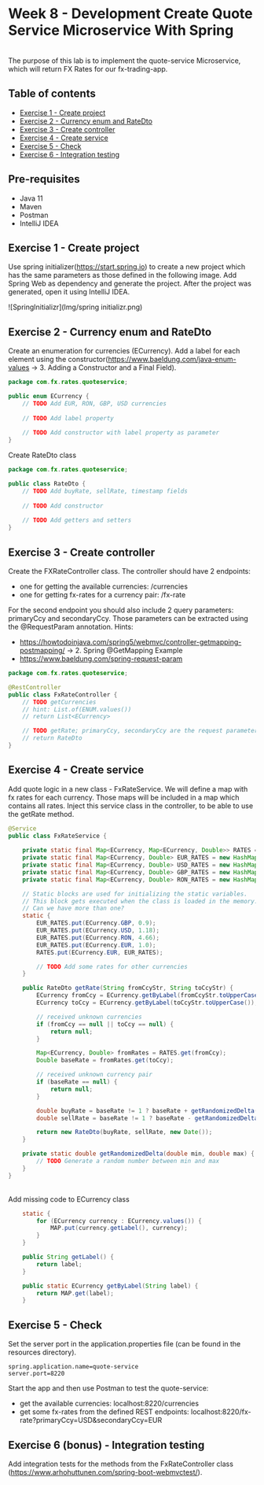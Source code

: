 # Week 8 - Development Create Quote Service Microservice With Spring

<br> The purpose of this lab is to implement the quote-service Microservice, which will return FX Rates for our fx-trading-app.

## Table of contents

- [Exercise 1 - Create project](#exercise-1---create-project)
- [Exercise 2 - Currency enum and RateDto](#exercise-2---create-currency-enum-and-ratedto)
- [Exercise 3 - Create controller](#exercise-3---create-controller)
- [Exercise 4 - Create service](#exercise-4---create-service)
- [Exercise 5 - Check](#exercise-5--check)
- [Exercise 6 - Integration testing](#exercise-6---integration-testing)

## Pre-requisites
- Java 11
- Maven
- Postman
- IntelliJ IDEA

## Exercise 1 - Create project

Use spring initializer(https://start.spring.io) to create a new project which has the same parameters as those defined in the following image. Add Spring Web as dependency and generate the project. After the project was generated, open it using IntelliJ IDEA.  

![SpringInitializr](Img/spring initializr.png)

## Exercise 2 - Currency enum and RateDto

Create an enumeration for currencies (ECurrency). Add a label for each element using the constructor(https://www.baeldung.com/java-enum-values &rarr; 3. Adding a Constructor and a Final Field).

```JAVA
package com.fx.rates.quoteservice;

public enum ECurrency {
    // TODO Add EUR, RON, GBP, USD currencies
    
    // TODO Add label property
    
    // TODO Add constructor with label property as parameter
}
```


Create RateDto class

```JAVA
package com.fx.rates.quoteservice;

public class RateDto {
    // TODO Add buyRate, sellRate, timestamp fields
    
    // TODO Add constructor
    
    // TODO Add getters and setters
}
```


## Exercise 3 - Create controller

Create the FXRateController class. The controller should have 2 endpoints: 
- one for getting the available currencies: /currencies 
- one for getting fx-rates for a currency pair: /fx-rate

For the second endpoint you should also include 2 query parameters: primaryCcy and secondaryCcy. Those parameters can be extracted using the @RequestParam annotation.
Hints: 
- https://howtodoinjava.com/spring5/webmvc/controller-getmapping-postmapping/ &rarr; 2. Spring @GetMapping Example
- https://www.baeldung.com/spring-request-param


```JAVA
package com.fx.rates.quoteservice;

@RestController
public class FxRateController {
    // TODO getCurrencies
    // hint: List.of(ENUM.values())
    // return List<ECurrency>

    // TODO getRate; primaryCcy, secondaryCcy are the request parameters
    // return RateDto
}
```

## Exercise 4 - Create service

Add quote logic in a new class - FxRateService. We will define a map with fx rates for each currency. Those maps will be included in a map which contains all rates. Inject this service class in the controller, to be able to use the getRate method.

```JAVA
@Service
public class FxRateService {
    
    private static final Map<ECurrency, Map<ECurrency, Double>> RATES = new HashMap<>();
    private static final Map<ECurrency, Double> EUR_RATES = new HashMap<>();
    private static final Map<ECurrency, Double> USD_RATES = new HashMap<>();
    private static final Map<ECurrency, Double> GBP_RATES = new HashMap<>();
    private static final Map<ECurrency, Double> RON_RATES = new HashMap<>();

    // Static blocks are used for initializing the static variables.
    // This block gets executed when the class is loaded in the memory.
    // Can we have more than one?
    static {
        EUR_RATES.put(ECurrency.GBP, 0.9);
        EUR_RATES.put(ECurrency.USD, 1.18);
        EUR_RATES.put(ECurrency.RON, 4.66);
        EUR_RATES.put(ECurrency.EUR, 1.0);
        RATES.put(ECurrency.EUR, EUR_RATES);

        // TODO Add some rates for other currencies
    }

    public RateDto getRate(String fromCcyStr, String toCcyStr) {
        ECurrency fromCcy = ECurrency.getByLabel(fromCcyStr.toUpperCase());
        ECurrency toCcy = ECurrency.getByLabel(toCcyStr.toUpperCase());

        // received unknown currencies
        if (fromCcy == null || toCcy == null) {
            return null;
        }

        Map<ECurrency, Double> fromRates = RATES.get(fromCcy);
        Double baseRate = fromRates.get(toCcy);

        // received unknown currency pair
        if (baseRate == null) {
            return null;
        }

        double buyRate = baseRate != 1 ? baseRate + getRandomizedDelta(0, baseRate) : 1;
        double sellRate = baseRate != 1 ? baseRate - getRandomizedDelta(0.1, baseRate) : 1;

        return new RateDto(buyRate, sellRate, new Date());
    }

    private static double getRandomizedDelta(double min, double max) {
        // TODO Generate a random number between min and max 
    }
}

```

<br>Add missing code to ECurrency class 
```JAVA
    static {
        for (ECurrency currency : ECurrency.values()) {
            MAP.put(currency.getLabel(), currency);
        }
    }

    public String getLabel() {
        return label;
    }

    public static ECurrency getByLabel(String label) {
        return MAP.get(label);
    }
```

## Exercise 5 - Check

Set the server port in the application.properties file (can be found in the resources directory).
```
spring.application.name=quote-service
server.port=8220
```

Start the app and then use Postman to test the quote-service:
- get the available currencies: localhost:8220/currencies 
- get some fx-rates from the defined REST endpoints: localhost:8220/fx-rate?primaryCcy=USD&secondaryCcy=EUR

## Exercise 6 (bonus) - Integration testing

Add integration tests for the methods from the FxRateController class (https://www.arhohuttunen.com/spring-boot-webmvctest/).


